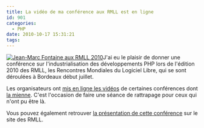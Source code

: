 ```yaml
---
title: La vidéo de ma conférence aux RMLL est en ligne
id: 901
categories:
  - PHP
date: 2010-10-17 15:31:21
tags:
---
```


[![](http://www.jmfontaine.net/wp-content/uploads/2010/10/rmll2010_conf_jmfontaine-150x150.jpg "Jean-Marc Fontaine aux RMLL 2010")](http://www.jmfontaine.net/wp-content/uploads/2010/10/rmll2010_conf_jmfontaine.jpg)J'ai eu le plaisir de donner une conférence sur l'industrialisation des développements PHP lors de l'édition 2010 des RMLL, les Rencontres Mondiales du Logiciel Libre, qui se sont déroulées à Bordeaux début juillet.

Les organisateurs ont [mis en ligne les vidéos](http://videos2010.rmll.info/) de certaines conférences dont [la mienne](http://videos2010.rmll.info/industrialiser-ses-developpements-php.html). C'est l'occasion de faire une séance de rattrapage pour ceux qui n'ont pu être là.

Vous pouvez également retrouver [la présentation de cette conférence](http://2010.rmll.info/Industrialiser-ses-developpements-PHP.html?lang=fr) sur le site des RMLL.